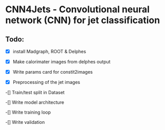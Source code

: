 # CNN4Jets - Convolutional neural network (CNN) for jet classification
## Todo:

-[x] install Madgraph, ROOT & Delphes

-[x] Make calorimater images from delphes output

-[x] Write params card for constit2images

-[x] Preprocessing of the jet images

-[] Train/test split in Dataset

-[] Write model architecture

-[] Write training loop

-[] Write validation

